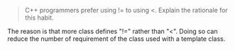 > C++ programmers prefer using != to using <. Explain the rationale for this
> habit.

The reason is that more class defines "!=" rather than "<". Doing so can
reduce the number of requirement of the class used with a template class.

